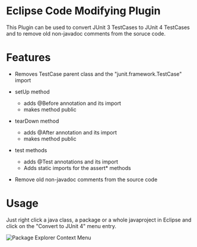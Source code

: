 Eclipse Code Modifying Plugin
=============================

This Plugin can be used to convert JUnit 3 TestCases to JUnit 4 TestCases and to remove old non-javadoc comments from the soruce code.

Features
========

- Removes TestCase parent class and the "junit.framework.TestCase" import
- setUp method
  - adds @Before annotation and its import
  - makes method public
- tearDown method
  - adds @After annotation and its import
  - makes method public
- test methods
  - adds @Test annotations and its import
  - Adds static imports for the assert* methods
  
- Remove old non-javadoc comments from the source code

Usage
=====

Just right click a java class, a package or a whole javaproject in Eclipse and click on the "Convert to JUnit 4" menu entry.


![Package Explorer Context Menu](http://i60.tinypic.com/jku7ur.png)
